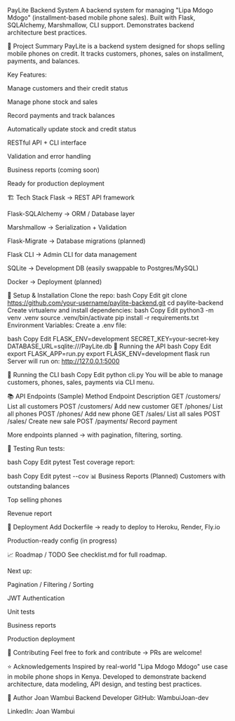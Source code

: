 PayLite Backend System
A backend system for managing "Lipa Mdogo Mdogo" (installment-based mobile phone sales).
Built with Flask, SQLAlchemy, Marshmallow, CLI support.
Demonstrates backend architecture best practices.

📌 Project Summary
PayLite is a backend system designed for shops selling mobile phones on credit.
It tracks customers, phones, sales on installment, payments, and balances.

Key Features:

Manage customers and their credit status

Manage phone stock and sales

Record payments and track balances

Automatically update stock and credit status

RESTful API + CLI interface

Validation and error handling

Business reports (coming soon)

Ready for production deployment

🏗️ Tech Stack
Flask → REST API framework

Flask-SQLAlchemy → ORM / Database layer

Marshmallow → Serialization + Validation

Flask-Migrate → Database migrations (planned)

Flask CLI → Admin CLI for data management

SQLite → Development DB (easily swappable to Postgres/MySQL)

Docker → Deployment (planned)

🚀 Setup & Installation
Clone the repo:
bash
Copy
Edit
git clone https://github.com/your-username/paylite-backend.git
cd paylite-backend
Create virtualenv and install dependencies:
bash
Copy
Edit
python3 -m venv .venv
source .venv/bin/activate
pip install -r requirements.txt
Environment Variables:
Create a .env file:

bash
Copy
Edit
FLASK_ENV=development
SECRET_KEY=your-secret-key
DATABASE_URL=sqlite:///PayLite.db
🏃 Running the API
bash
Copy
Edit
export FLASK_APP=run.py
export FLASK_ENV=development
flask run
Server will run on: http://127.0.0.1:5000

🏃 Running the CLI
bash
Copy
Edit
python cli.py
You will be able to manage customers, phones, sales, payments via CLI menu.

📚 API Endpoints (Sample)
Method	Endpoint	Description
GET	/customers/	List all customers
POST	/customers/	Add new customer
GET	/phones/	List all phones
POST	/phones/	Add new phone
GET	/sales/	List all sales
POST	/sales/	Create new sale
POST	/payments/	Record payment

More endpoints planned → with pagination, filtering, sorting.

🧪 Testing
Run tests:

bash
Copy
Edit
pytest
Test coverage report:

bash
Copy
Edit
pytest --cov
📊 Business Reports (Planned)
Customers with outstanding balances

Top selling phones

Revenue report

🚢 Deployment
Add Dockerfile → ready to deploy to Heroku, Render, Fly.io

Production-ready config (in progress)

📈 Roadmap / TODO
See checklist.md for full roadmap.

Next up:

Pagination / Filtering / Sorting

JWT Authentication

Unit tests

Business reports

Production deployment

🤝 Contributing
Feel free to fork and contribute → PRs are welcome!

⭐ Acknowledgements
Inspired by real-world "Lipa Mdogo Mdogo" use case in mobile phone shops in Kenya.
Developed to demonstrate backend architecture, data modeling, API design, and testing best practices.

👤 Author
Joan Wambui
Backend Developer
GitHub: WambuiJoan-dev

LinkedIn: Joan Wambui